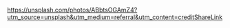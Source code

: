 https://unsplash.com/photos/ABbtsOGAmZ4?utm_source=unsplash&utm_medium=referral&utm_content=creditShareLink